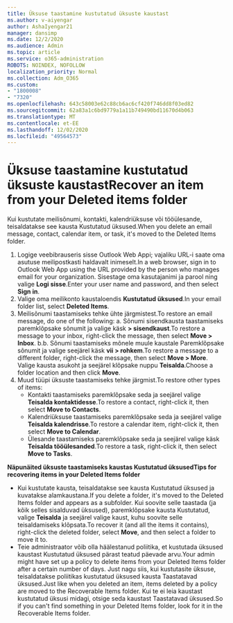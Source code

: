 ```yaml
---
title: Üksuse taastamine kustutatud üksuste kaustast
ms.author: v-aiyengar
author: AshaIyengar21
manager: dansimp
ms.date: 12/2/2020
ms.audience: Admin
ms.topic: article
ms.service: o365-administration
ROBOTS: NOINDEX, NOFOLLOW
localization_priority: Normal
ms.collection: Adm_O365
ms.custom:
- "1800008"
- "7320"
ms.openlocfilehash: 643c58003e62c88cb6ac6cf420f746dd8f03ed82
ms.sourcegitcommit: 62a83a1c6bd9779a1a11b749490bd11670d4b063
ms.translationtype: MT
ms.contentlocale: et-EE
ms.lasthandoff: 12/02/2020
ms.locfileid: "49564573"
---
```

# <a name="recover-an-item-from-your-deleted-items-folder"></a><span data-ttu-id="72f9c-102">Üksuse taastamine kustutatud üksuste kaustast</span><span class="sxs-lookup"><span data-stu-id="72f9c-102">Recover an item from your Deleted items folder</span></span>

<span data-ttu-id="72f9c-103">Kui kustutate meilisõnumi, kontakti, kalendriüksuse või tööülesande, teisaldatakse see kausta Kustutatud üksused.</span><span class="sxs-lookup"><span data-stu-id="72f9c-103">When you delete an email message, contact, calendar item, or task, it's moved to the Deleted Items folder.</span></span>

1. <span data-ttu-id="72f9c-104">Logige veebibrauseris sisse Outlook Web Appi; vajaliku URL-i saate oma asutuse meilipostkasti haldavalt inimeselt.</span><span class="sxs-lookup"><span data-stu-id="72f9c-104">In a web browser, sign in to Outlook Web App using the URL provided by the person who manages email for your organization.</span></span> <span data-ttu-id="72f9c-105">Sisestage oma kasutajanimi ja parool ning valige **Logi sisse**.</span><span class="sxs-lookup"><span data-stu-id="72f9c-105">Enter your user name and password, and then select **Sign in**.</span></span>
1. <span data-ttu-id="72f9c-106">Valige oma meilikonto kaustaloendis **Kustutatud üksused**.</span><span class="sxs-lookup"><span data-stu-id="72f9c-106">In your email folder list, select **Deleted Items**.</span></span>
1. <span data-ttu-id="72f9c-107">Meilisõnumi taastamiseks tehke ühte järgmistest.</span><span class="sxs-lookup"><span data-stu-id="72f9c-107">To restore an email message, do one of the following: a.</span></span> <span data-ttu-id="72f9c-108">Sõnumi sisendkausta taastamiseks paremklõpsake sõnumit ja valige käsk **> sisendkaust**.</span><span class="sxs-lookup"><span data-stu-id="72f9c-108">To restore a message to your inbox, right-click the message, then select **Move > Inbox**.</span></span>
    <span data-ttu-id="72f9c-109">b.</span><span class="sxs-lookup"><span data-stu-id="72f9c-109">b.</span></span> <span data-ttu-id="72f9c-110">Sõnumi taastamiseks mõnele muule kaustale Paremklõpsake sõnumit ja valige seejärel käsk **vii > rohkem**.</span><span class="sxs-lookup"><span data-stu-id="72f9c-110">To restore a message to a different folder, right-click the message, then select **Move > More**.</span></span> <span data-ttu-id="72f9c-111">Valige kausta asukoht ja seejärel klõpsake nuppu **Teisalda**.</span><span class="sxs-lookup"><span data-stu-id="72f9c-111">Choose a folder location and then click **Move**.</span></span>
4. <span data-ttu-id="72f9c-112">Muud tüüpi üksuste taastamiseks tehke järgmist.</span><span class="sxs-lookup"><span data-stu-id="72f9c-112">To restore other types of items:</span></span>
    - <span data-ttu-id="72f9c-113">Kontakti taastamiseks paremklõpsake seda ja seejärel valige **Teisalda kontaktidesse**.</span><span class="sxs-lookup"><span data-stu-id="72f9c-113">To restore a contact, right-click it, then select **Move to Contacts**.</span></span>
    - <span data-ttu-id="72f9c-114">Kalendriüksuse taastamiseks paremklõpsake seda ja seejärel valige **Teisalda kalendrisse**.</span><span class="sxs-lookup"><span data-stu-id="72f9c-114">To restore a calendar item, right-click it, then select **Move to Calendar**.</span></span>
    - <span data-ttu-id="72f9c-115">Ülesande taastamiseks paremklõpsake seda ja seejärel valige käsk **Teisalda tööülesanded**.</span><span class="sxs-lookup"><span data-stu-id="72f9c-115">To restore a task, right-click it, then select **Move to Tasks**.</span></span>

<span data-ttu-id="72f9c-116">**Näpunäited üksuste taastamiseks kaustas Kustutatud üksused**</span><span class="sxs-lookup"><span data-stu-id="72f9c-116">**Tips for recovering items in your Deleted Items folder**</span></span>

- <span data-ttu-id="72f9c-117">Kui kustutate kausta, teisaldatakse see kausta Kustutatud üksused ja kuvatakse alamkaustana.</span><span class="sxs-lookup"><span data-stu-id="72f9c-117">If you delete a folder, it's moved to the Deleted Items folder and appears as a subfolder.</span></span> <span data-ttu-id="72f9c-118">Kui soovite selle taastada (ja kõik selles sisalduvad üksused), paremklõpsake kausta Kustutatud, valige **Teisalda** ja seejärel valige kaust, kuhu soovite selle teisaldamiseks klõpsata.</span><span class="sxs-lookup"><span data-stu-id="72f9c-118">To recover it (and all the items it contains), right-click the deleted folder, select **Move**, and then select a folder to move it to.</span></span>
- <span data-ttu-id="72f9c-119">Teie administraator võib olla häälestanud poliitika, et kustutada üksused kaustast Kustutatud üksused pärast teatud päevade arvu.</span><span class="sxs-lookup"><span data-stu-id="72f9c-119">Your admin might have set up a policy to delete items from your Deleted Items folder after a certain number of days.</span></span> <span data-ttu-id="72f9c-120">Just nagu siis, kui kustutasite üksuse, teisaldatakse poliitikas kustutatud üksused kausta Taastatavad üksused.</span><span class="sxs-lookup"><span data-stu-id="72f9c-120">Just like when you deleted an item, items deleted by a policy are moved to the Recoverable Items folder.</span></span> <span data-ttu-id="72f9c-121">Kui te ei leia kaustast kustutatud üksusi midagi, otsige seda kaustast Taastatavad üksused.</span><span class="sxs-lookup"><span data-stu-id="72f9c-121">So if you can't find something in your Deleted Items folder, look for it in the Recoverable Items folder.</span></span>
